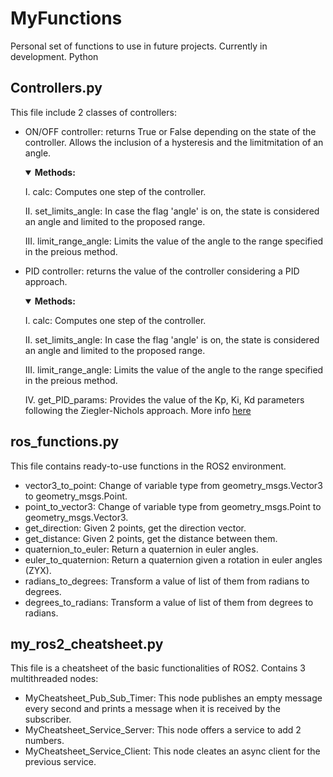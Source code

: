 # MyFunctions
Personal set of functions to use in future projects. Currently in development. Python

## Controllers.py
This file include 2 classes of controllers:
-  ON/OFF controller: returns True or False depending on the state of the controller. Allows the inclusion of a hysteresis and the limitmitation of an angle.
    <details open>
    <summary><b>Methods:</b></summary> 
      
      I. calc: Computes one step of the controller.
      
      II. set_limits_angle: In case the flag 'angle' is on, the state is considered an angle and limited to the proposed range.
   
      III. limit_range_angle: Limits the value of the angle to the range specified in the preious method.
    </details>
-  PID controller: returns the value of the controller considering a PID approach.
    <details open>
    <summary><b>Methods:</b></summary> 
      
      I. calc: Computes one step of the controller.
      
      II. set_limits_angle: In case the flag 'angle' is on, the state is considered an angle and limited to the proposed range.
   
      III. limit_range_angle: Limits the value of the angle to the range specified in the preious method.
   
      IV. get_PID_params: Provides the value of the Kp, Ki, Kd parameters following the Ziegler-Nichols approach. More info [here](https://es.wikipedia.org/wiki/M%C3%A9todo_Ziegler-Nichols)
    </details>

## ros_functions.py
This file contains ready-to-use functions in the ROS2 environment.
-  vector3_to_point: Change of variable type from geometry_msgs.Vector3 to geometry_msgs.Point.
-  point_to_vector3: Change of variable type from geometry_msgs.Point to geometry_msgs.Vector3.
-  get_direction: Given 2 points, get the direction vector.
-  get_distance: Given 2 points, get the distance between them.
-  quaternion_to_euler: Return a quaternion in euler angles.
-  euler_to_quaternion: Return a quaternion given a rotation in euler angles (ZYX).
-  radians_to_degrees: Transform a value of list of them from radians to degrees.
-  degrees_to_radians: Transform a value of list of them from degrees to radians.

## my_ros2_cheatsheet.py
This file is a cheatsheet of the basic functionalities of ROS2. Contains 3 multithreaded nodes:
-  MyCheatsheet_Pub_Sub_Timer: This node publishes an empty message every second and prints a message when it is received by the subscriber.
-  MyCheatsheet_Service_Server: This node offers a service to add 2 numbers.
-  MyCheatsheet_Service_Client: This node cleates an async client for the previous service.
